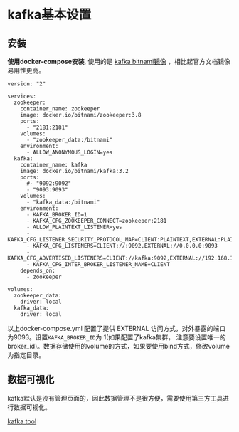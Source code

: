 # kafka基本设置

## 安装
**使用docker-compose安装**, 使用的是 [kafka bitnami镜像](https://hub.docker.com/r/bitnami/kafka/) ，相比起官方文档镜像易用性更高。
```docker
version: "2"

services:
  zookeeper:
    container_name: zookeeper     
    image: docker.io/bitnami/zookeeper:3.8
    ports:
      - "2181:2181"
    volumes:
      - "zookeeper_data:/bitnami"
    environment:
      - ALLOW_ANONYMOUS_LOGIN=yes
  kafka:
    container_name: kafka       
    image: docker.io/bitnami/kafka:3.2
    ports:
      #- "9092:9092"
      - "9093:9093"
    volumes:
      - "kafka_data:/bitnami"
    environment:
      - KAFKA_BROKER_ID=1   
      - KAFKA_CFG_ZOOKEEPER_CONNECT=zookeeper:2181
      - ALLOW_PLAINTEXT_LISTENER=yes
      - KAFKA_CFG_LISTENER_SECURITY_PROTOCOL_MAP=CLIENT:PLAINTEXT,EXTERNAL:PLAINTEXT
      - KAFKA_CFG_LISTENERS=CLIENT://:9092,EXTERNAL://0.0.0.0:9093
      - KAFKA_CFG_ADVERTISED_LISTENERS=CLIENT://kafka:9092,EXTERNAL://192.168.1.127:9093
      - KAFKA_CFG_INTER_BROKER_LISTENER_NAME=CLIENT
    depends_on:
      - zookeeper

volumes:
  zookeeper_data:
    driver: local
  kafka_data:
    driver: local
```
以上docker-compose.yml 配置了提供 EXTERNAL 访问方式，对外暴露的端口为9093。设置`KAFKA_BROKER_ID`为 1(如果配置了kafka集群，
注意要设置唯一的broker_id)。数据存储使用的volume的方式，如果要使用bind方式，修改volume为指定目录。

## 数据可视化
kafka默认是没有管理页面的，因此数据管理不是很方便，需要使用第三方工具进行数据可视化。 

[kafka tool](https://www.kafkatool.com/)
